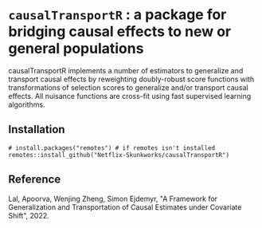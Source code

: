 # `causalTransportR` : a package for bridging causal effects to new or general populations

causalTransportR implements a number of estimators to generalize and
transport causal effects by reweighting doubly-robust score functions
with transformations of selection scores to generalize and/or
transport causal effects. All nuisance functions are cross-fit using
fast supervised learning algorithms.


## Installation

```
# install.packages("remotes") # if remotes isn't installed
remotes::install_github("Netflix-Skunkworks/causalTransportR")
```


## Reference

Lal, Apoorva, Wenjing Zheng, Simon Ejdemyr, "A Framework for
Generalization and Transportation of Causal Estimates under Covariate
Shift", 2022.
